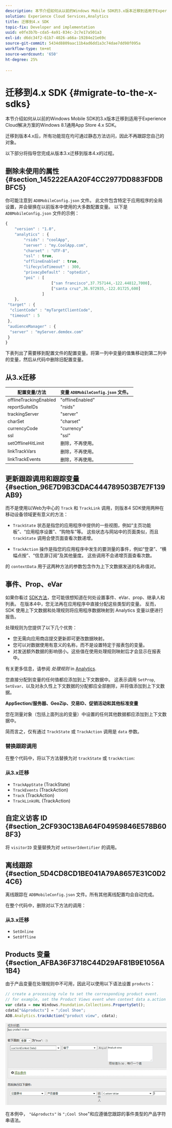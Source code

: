 ```yaml
---
description: 本节介绍如何从以前的Windows Mobile SDK的3.x版本迁移到适用于Experience Cloud解决方案的Windows 8.1通用App Store 4.x SDK。
solution: Experience Cloud Services,Analytics
title: 迁移到4.x SDK
topic-fix: Developer and implementation
uuid: e0fe3b7b-cda5-4a91-834c-2c7e17a501a3
exl-id: d6dc34f2-61b7-4026-a66a-19284e21e69c
source-git-commit: 5434d8809aac11b4ad6dd1a3c74dae7dd98f095a
workflow-type: tm+mt
source-wordcount: '650'
ht-degree: 25%

---
```


# 迁移到4.x SDK {#migrate-to-the-x-sdks}

本节介绍如何从以前的Windows Mobile SDK的3.x版本迁移到适用于Experience Cloud解决方案的Windows 8.1通用App Store 4.x SDK。

迁移到版本4.x后，所有功能现在均可通过静态方法访问，因此不再跟踪您自己的对象。

以下部分将指导您完成从版本3.x迁移到版本4.x的过程。

## 删除未使用的属性 {#section_145222EAA20F4CC2977DD883FDDBBFC5}

你可能注意到 `ADBMobileConfig.json` 文件。 此文件包含特定于应用程序的全局设置，并会替换在以前版本中使用的大多数配置变量。 以下是 `ADBMobileConfig.json` 文件的示例：

```js
{ 
    "version" : "1.0", 
    "analytics" : { 
        "rsids" : "coolApp", 
        "server" : "my.CoolApp.com", 
        "charset" : "UTF-8", 
        "ssl" : true, 
        "offlineEnabled" : true, 
        "lifecycleTimeout" : 300, 
        "privacyDefault" : "optedin", 
        "poi" : [ 
                    ["san francisco",37.757144,-122.44812,7000], 
                    ["santa cruz",36.972935,-122.01725,600] 
                ] 
    }, 
 "target" : { 
  "clientCode" : "myTargetClientCode", 
  "timeout" : 5 
 }, 
 "audienceManager" : { 
  "server" : "myServer.demdex.com" 
 } 
}
```

下表列出了需要移到配置文件的配置变量。将第一列中变量的值集移动到第二列中的变量，然后从代码中删除旧配置变量。

## 从3.x迁移

| 配置变量/方法 | 变量 `ADBMobileConfig.json` 文件。 |
|--- |--- |
| offlineTrackingEnabled | &quot;offlineEnabled&quot; |
| reportSuiteIDs | &quot;rsids&quot; |
| trackingServer | &quot;server&quot; |
| charSet | &quot;charset&quot; |
| currencyCode | &quot;currency&quot; |
| ssl | &quot;ssl&quot; |
| setOfflineHitLimit | 删除，不再使用。 |
| linkTrackVars | 删除，不再使用。 |
| linkTrackEvents | 删除，不再使用。 |

## 更新跟踪调用和跟踪变量 {#section_96E7D9B3CDAC444789503B7E7F139AB9}

而不是使用以Web为中心的 `Track` 和 `TrackLink` 调用，则版本4 SDK使用两种在移动设备领域更有意义的方法：

* `TrackState` 状态是指您的应用程序中提供的一些视图，例如“主页功能板”、“应用程序设置”、“购物车”等。 这些状态与网站中的页面类似，而且 `trackState` 调用会使页面查看次数递增。

* `TrackAction` 操作是指您的应用程序中发生的要测量的事件，例如“登录”、“横幅点按”、“信息源订阅”及其他量度。 这些调用不会递增页面查看次数。

的 `contextData` 用于这两种方法的参数包含作为上下文数据发送的名称值对。

## 事件、Prop、eVar

如果你看过 [SDK方法](/help/windows-appstore/c-configuration/methods.md)，您可能很想知道在何处设置事件、eVar、prop、继承人和列表。 在版本4中，您无法再在应用程序中直接分配这些类型的变量。 反而，SDK 使用上下文数据和处理规则将应用程序数据映射到 Analytics 变量以便进行报告。

处理规则为您提供了以下几个优势：

* 您无需向应用商店提交更新即可更改数据映射。
* 您可以对数据使用有意义的名称，而不是设置特定于报表包的变量。
* 对发送额外数据的影响很小。这些值在使用处理规则映射后才会显示在报表中。

有关更多信息，请参阅 *处理规则* in [Analytics](/help/windows-appstore/analytics/analytics.md).

您直接分配到变量的任何值都应添加到上下文数据中。 这表示调用 `SetProp`, `SetEvar`、以及对永久性上下文数据的分配都应全部删除，并将值添加到上下文数据。

**AppSection/服务器、GeoZip、交易ID、促销活动和其他标准变量**

您在测量对象（包括上面列出的变量）中设置的任何其他数据都应添加到上下文数据中。

简而言之，仅有通过 `TrackState` 或 `TrackAction` 调用是 `data` 参数。

### 替换跟踪调用

在整个代码中，将以下方法替换为对 `trackState` 或 `trackAction`:

### 从3.x迁移

* `TrackAppState` (TrackState)
* `TrackEvents` (TrackAction)
* `Track` (TrackAction)
* `TrackLinkURL` (TrackAction)

## 自定义访客 ID {#section_2CF930C13BA64F04959846E578B608F3}

将 `visitorID` 变量替换为对 `setUserIdentifier` 的调用。

## 离线跟踪 {#section_5D4CD8CD1BE041A79A8657E31C0D24C6}

离线跟踪在 `ADBMobileConfig.json` 文件。所有其他离线配置均会自动完成。

在整个代码中，删除对以下方法的调用：

### 从3.x迁移

* `SetOnline`
* `SetOffline`

## Products 变量 {#section_AFBA36F3718C44D29AF81B9E1056A1B4}

由于产品变量在处理规则中不可用，因此可以使用以下语法设置 `products`：

```js
// create a processing rule to set the corresponding product event. 
// for example, set the Product Views event when context data a.action = "product view" 
var cdata = new Windows.Foundation.Collections.PropertySet(); 
cdata["&&products"] = ";Cool Shoe"; 
ADB.Analytics.trackAction("product view", cdata);
```

![](assets/prod-view.png)

在本例中， `"&&products"` is `";Cool Shoe`&quot;和应遵循您跟踪的事件类型的产品字符串语法。
